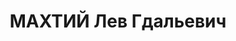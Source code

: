 ---
title: МАХТИЙ Лев Гдальевич
description: "Род. в 1902, Украина, Киевская обл., Переяславский р-н, с. Пошан, еврей,\
  \ обр.: высшее, член ВКП(б) с 1925. Проживал: Украинская ССР, Харьков, Чернышевского,\
  \ 88 а, кв. 13. Плановик-экономист, зав. учебной частью рабфака и института зеленого\
  \ хозяйства \n  Арестован 30.10.1937. Обв. по ст. 54-8-11 (участник антисоветской\
  \ террористической организации правых). Приговор: ВК ВС СССР, 30.12.1937 – 15 лет\
  \ и 5 лет поражения в правах, умер 1944. \n  Реабилитирован 08.10.1957"
---